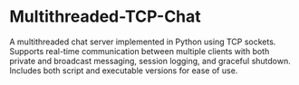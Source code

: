 # Multithreaded-TCP-Chat
A multithreaded chat server implemented in Python using TCP sockets. Supports real-time communication between multiple clients with both private and broadcast messaging, session logging, and graceful shutdown. Includes both script and executable versions for ease of use.
